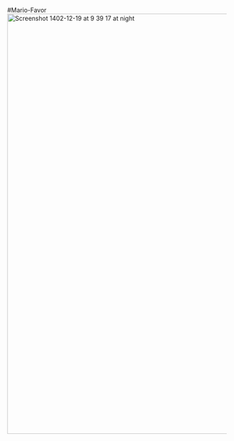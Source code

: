 #Mario-Favor
<img width="965" alt="Screenshot 1402-12-19 at 9 39 17 at night" src="https://github.com/MahshadOliaie/Mario-Favor/assets/99864927/6e436a2c-bf5a-4e03-ae02-1dd8effd047e">
